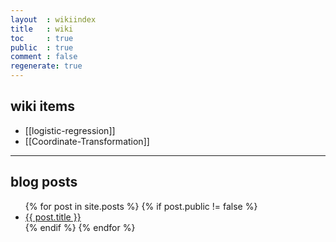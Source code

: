 ```yaml
---
layout  : wikiindex
title   : wiki
toc     : true
public  : true
comment : false
regenerate: true
---
```


## wiki items

* [[logistic-regression]]
* [[Coordinate-Transformation]]

---

## blog posts
<div>
    <ul>
{% for post in site.posts %}
    {% if post.public != false %}
        <li>
            <a class="post-link" href="{{ post.url | prepend: site.baseurl }}">
                {{ post.title }}
            </a>
        </li>
    {% endif %}
{% endfor %}
    </ul>
</div>

